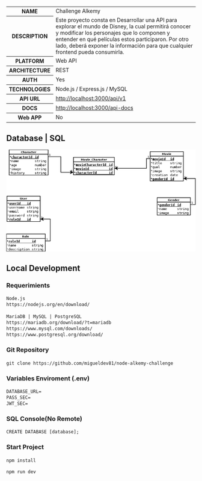     
   <table id="vertical-1">
        <caption></caption>
        <tr>
            <th>NAME</th>
            <td>Challenge Alkemy</td>
        </tr>
        <tr>
            <th>DESCRIPTION</th>
            <td>Este proyecto consta en Desarrollar una API para explorar el mundo de Disney, la cual permitirá conocer y modificar los
personajes que lo componen y entender en qué películas estos participaron. Por otro lado, deberá
exponer la información para que cualquier frontend pueda consumirla.</td>
        </tr>
        <tr>
            <th>PLATFORM</th>
            <td>Web API</td>
        </tr>
        <tr>
            <th>ARCHITECTURE</th>
            <td>REST</td>
        </tr>
        <tr>
            <th>AUTH</th>
            <td>Yes</td>
        </tr>
        <tr>
            <th>TECHNOLOGIES</th>
            <td>Node.js / Express.js / MySQL</td>
        </tr>
        <tr>
            <th>API URL</th>
            <td><a href="http://localhost:3000/api/v1" target="_blank">http://localhost:3000/api/v1</a>
            </td>
        </tr>
        <tr>
            <th>DOCS</th>
            <td><a
                    href="http://localhost:3000/api-docs">http://localhost:3000/api-docs</a>
            </td>
        </tr>
        <tr>
            <th>Web APP</th>
            <td>No</td>
        </tr>
   </table>

## Database | SQL
![database](./resources/db-design.png)
## Local Development
### Requerimients
```
Node.js
https://nodejs.org/en/download/

MariaDB | MySQL | PostgreSQL
https://mariadb.org/download/?t=mariadb
https://www.mysql.com/downloads/
https://www.postgresql.org/download/
```
### Git Repository
```
git clone https://github.com/migueldev81/node-alkemy-challenge
```
### Variables Enviroment (.env)
````
DATABASE_URL=
PASS_SEC=
JWT_SEC=
````
### SQL Console(No Remote)
````
CREATE DATABASE [database];
````
### Start Project
```
npm install
```
```
npm run dev
```

